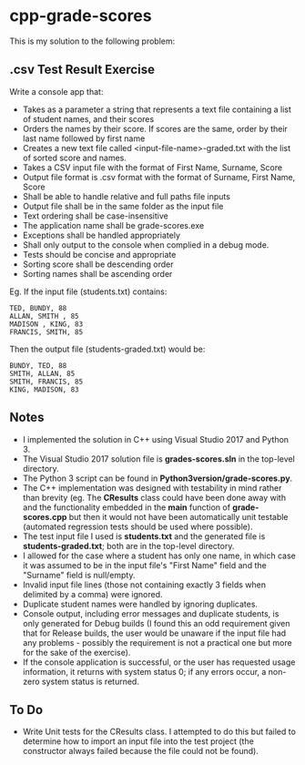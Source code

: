 # cpp-grade-scores
This is my solution to the following problem:

## .csv Test Result Exercise

Write a console app that:
* Takes as a parameter a string that represents a text file containing a list of student names, and their scores
* Orders the names by their score. If scores are the same, order by their last name followed by first name
* Creates a new text file called \<input-file-name\>-graded.txt with the list of sorted score and names.
* Takes a CSV input file with the format of First Name, Surname, Score
* Output file format is .csv format with the format of Surname, First Name, Score
* Shall be able to handle relative and full paths file inputs
* Output file shall be in the same folder as the input file
* Text ordering shall be case-insensitive
* The application name shall be grade-scores.exe
* Exceptions shall be handled appropriately
* Shall only output to the console when complied in a debug mode.
* Tests should be concise and appropriate
* Sorting score shall be descending order
* Sorting names shall be ascending order

Eg. If the input file (students.txt) contains:
```
TED, BUNDY, 88
ALLAN, SMITH , 85
MADISON , KING, 83
FRANCIS, SMITH, 85
```
Then the output file (students-graded.txt) would be:
```
BUNDY, TED, 88
SMITH, ALLAN, 85
SMITH, FRANCIS, 85
KING, MADISON, 83
```

## Notes

* I implemented the solution in C++ using Visual Studio 2017 and Python 3.
* The Visual Studio 2017 solution file is **grades-scores.sln** in the top-level directory.
* The Python 3 script can be found in **Python3version/grade-scores.py**.
* The C++ implementation was designed with testability in mind rather than brevity (eg. The **CResults** class could have been done away with and the functionality embedded in the **main** function of **grade-scores.cpp** but then it would not have been automatically unit testable (automated regression tests should be used where possible).
* The test input file I used is **students.txt** and the generated file is **students-graded.txt**; both are in the top-level directory.
* I allowed for the case where a student has only one name, in which case it was assumed to be in the input file's "First Name" field and the "Surname" field is null/empty.
* Invalid input file lines (those not containing exactly 3 fields when delimited by a comma) were ignored.
* Duplicate student names were handled by ignoring duplicates.
* Console output, including error messages and duplicate students, is only generated for Debug builds (I found this an odd requirement given that for Release builds, the user would be unaware if the input file had any problems - possibly the requirement is not a practical one but more for the sake of the exercise).
* If the console application is successful, or the user has requested usage information, it returns with system status 0; if any errors occur, a non-zero system status is returned.

## To Do

* Write Unit tests for the CResults class. I attempted to do this but failed to determine how to import an input file into the test project (the constructor always failed because the file could not be found).
